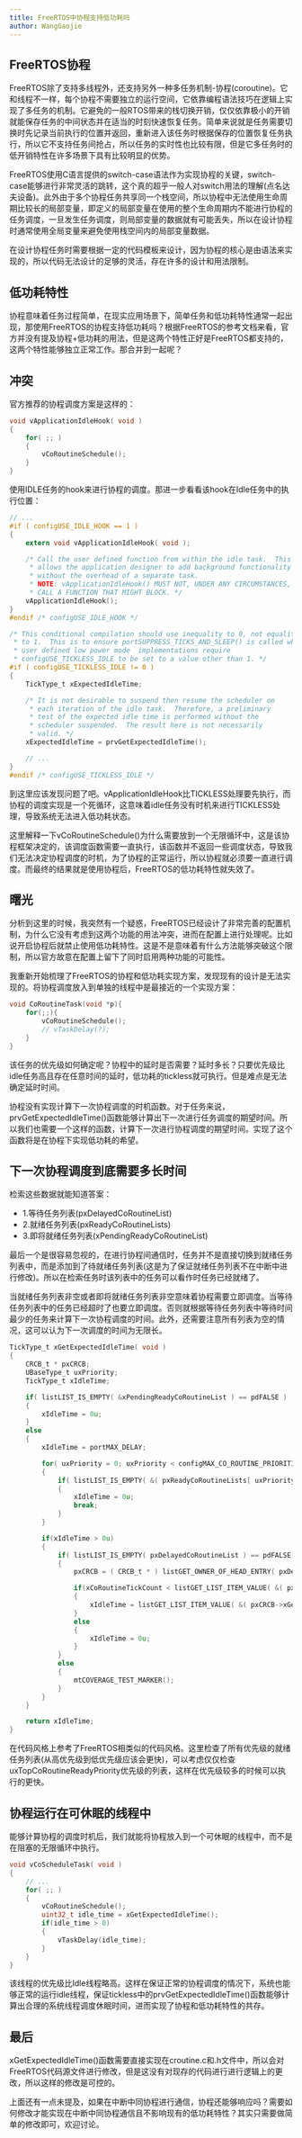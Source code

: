 ```yaml
---
title: FreeRTOS中协程支持低功耗吗
author: WangGaojie
---
```


## FreeRTOS协程
FreeRTOS除了支持多线程外，还支持另外一种多任务机制-协程(coroutine)。它和线程不一样，每个协程不需要独立的运行空间，它依靠编程语法技巧在逻辑上实现了多任务的机制。它避免的一般RTOS带来的栈切换开销，仅仅依靠极小的开销就能保存任务的中间状态并在适当的时刻快速恢复任务。简单来说就是任务需要切换时先记录当前执行的位置并返回，重新进入该任务时根据保存的位置恢复任务执行，所以它不支持任务间抢占，所以任务的实时性也比较有限，但是它多任务时的低开销特性在许多场景下具有比较明显的优势。

FreeRTOS使用C语言提供的switch-case语法作为实现协程的关键，switch-case能够进行非常灵活的跳转，这个真的超乎一般人对switch用法的理解(点名达夫设备)。此外由于多个协程任务共享同一个栈空间，所以协程中无法使用生命周期比较长的局部变量，即定义的局部变量在使用的整个生命周期内不能进行协程的任务调度，一旦发生任务调度，则局部变量的数据就有可能丢失，所以在设计协程时通常使用全局变量来避免使用栈空间内的局部变量数据。

在设计协程任务时需要根据一定的代码模板来设计，因为协程的核心是由语法来实现的，所以代码无法设计的足够的灵活，存在许多的设计和用法限制。

## 低功耗特性
协程意味着任务过程简单，在现实应用场景下，简单任务和低功耗特性通常一起出现，那使用FreeRTOS的协程支持低功耗吗？根据FreeRTOS的参考文档来看，官方并没有提及协程+低功耗的用法，但是这两个特性正好是FreeRTOS都支持的，这两个特性能够独立正常工作。那合并到一起呢？

## 冲突
官方推荐的协程调度方案是这样的：
```c
void vApplicationIdleHook( void )
{
    for( ;; )
    {
        vCoRoutineSchedule();
    }
}
```
使用IDLE任务的hook来进行协程的调度。那进一步看看该hook在Idle任务中的执行位置：
```c
// ...
#if ( configUSE_IDLE_HOOK == 1 )
{
    extern void vApplicationIdleHook( void );

    /* Call the user defined function from within the idle task.  This
     * allows the application designer to add background functionality
     * without the overhead of a separate task.
     * NOTE: vApplicationIdleHook() MUST NOT, UNDER ANY CIRCUMSTANCES,
     * CALL A FUNCTION THAT MIGHT BLOCK. */
    vApplicationIdleHook();
}
#endif /* configUSE_IDLE_HOOK */

/* This conditional compilation should use inequality to 0, not equality
 * to 1.  This is to ensure portSUPPRESS_TICKS_AND_SLEEP() is called when
 * user defined low power mode  implementations require
 * configUSE_TICKLESS_IDLE to be set to a value other than 1. */
#if ( configUSE_TICKLESS_IDLE != 0 )
{
    TickType_t xExpectedIdleTime;

    /* It is not desirable to suspend then resume the scheduler on
     * each iteration of the idle task.  Therefore, a preliminary
     * test of the expected idle time is performed without the
     * scheduler suspended.  The result here is not necessarily
     * valid. */
    xExpectedIdleTime = prvGetExpectedIdleTime();

    // ...
}
#endif /* configUSE_TICKLESS_IDLE */
```
到这里应该发现问题了吧。vApplicationIdleHook比TICKLESS处理要先执行，而协程的调度实现是一个死循环，这意味着idle任务没有时机来进行TICKLESS处理，导致系统无法进入低功耗状态。

这里解释一下vCoRoutineSchedule()为什么需要放到一个无限循环中，这是该协程框架决定的，该调度函数需要一直执行，该函数并不返回一些调度状态，导致我们无法决定协程调度的时机，为了协程的正常运行，所以协程就必须要一直进行调度。而最终的结果就是使用协程后，FreeRTOS的低功耗特性就失效了。

## 曙光
分析到这里的时候，我突然有一个疑惑，FreeRTOS已经设计了非常完善的配置机制，为什么它没有考虑到这两个功能的用法冲突，进而在配置上进行处理呢。比如说开启协程后就禁止使用低功耗特性。这是不是意味着有什么方法能够突破这个限制，所以官方故意在配置上留下了同时启用两种功能的可能性。

我重新开始梳理了FreeRTOS的协程和低功耗实现方案，发现现有的设计是无法实现的。将协程调度放入到单独的线程中是最接近的一个实现方案：
```c
void CoRoutineTask(void *p){
    for(;;){
        vCoRoutineSchedule();
        // vTaskDelay(?);
    }
}
```
该任务的优先级如何确定呢？协程中的延时是否需要？延时多长？只要优先级比idle任务高且存在任意时间的延时，低功耗的tickless就可执行。但是难点是无法确定延时时间。

协程没有实现计算下一次协程调度的时机函数。对于任务来说，prvGetExpectedIdleTime()函数能够计算出下一次进行任务调度的期望时间。所以我们也需要一个这样的函数，计算下一次进行协程调度的期望时间。实现了这个函数将是在协程下实现低功耗的希望。

## 下一次协程调度到底需要多长时间
检索这些数据就能知道答案：
- 1.等待任务列表(pxDelayedCoRoutineList)
- 2.就绪任务列表(pxReadyCoRoutineLists)
- 3.即将就绪任务列表(xPendingReadyCoRoutineList)

最后一个是很容易忽视的，在进行协程间通信时，任务并不是直接切换到就绪任务列表中，而是添加到了待就绪任务列表(这是为了保证就绪任务列表不在中断中进行修改)。所以在检索任务时该列表中的任务可以看作时任务已经就绪了。

当就绪任务列表非空或者即将就绪任务列表非空意味着协程需要立即调度。当等待任务列表中的任务已经超时了也要立即调度。否则就根据等待任务列表中等待时间最少的任务来计算下一次协程调度的时间。此外，还需要注意所有列表为空的情况，这可以认为下一次调度的时间为无限长。

```c
TickType_t xGetExpectedIdleTime( void )
{
    CRCB_t * pxCRCB;
    UBaseType_t uxPriority;
    TickType_t xIdleTime;

    if( listLIST_IS_EMPTY( &xPendingReadyCoRoutineList ) == pdFALSE )
    {
        xIdleTime = 0u;
    }
    else
    {
        xIdleTime = portMAX_DELAY;

        for( uxPriority = 0; uxPriority < configMAX_CO_ROUTINE_PRIORITIES; uxPriority++ )
        {
            if( listLIST_IS_EMPTY( &( pxReadyCoRoutineLists[ uxPriority ] ) ) == pdFALSE )
            {
                xIdleTime = 0u;
                break;
            }
        }

        if(xIdleTime > 0u)
        {
            if( listLIST_IS_EMPTY( pxDelayedCoRoutineList ) == pdFALSE )
            {
                pxCRCB = ( CRCB_t * ) listGET_OWNER_OF_HEAD_ENTRY( pxDelayedCoRoutineList );

                if(xCoRoutineTickCount < listGET_LIST_ITEM_VALUE( &( pxCRCB->xGenericListItem )))
                {
                    xIdleTime = listGET_LIST_ITEM_VALUE( &( pxCRCB->xGenericListItem )) - xCoRoutineTickCount;
                }
                else
                {
                    xIdleTime = 0u;
                }
            }
            else
            {
                mtCOVERAGE_TEST_MARKER();
            }
        }
    }

    return xIdleTime;
}
```

在代码风格上参考了FreeRTOS相类似的代码风格。这里检查了所有优先级的就绪任务列表(从高优先级到低优先级应该会更快)，可以考虑仅仅检查uxTopCoRoutineReadyPriority优先级的列表，这样在优先级较多的时候可以执行的更快。

## 协程运行在可休眠的线程中
能够计算协程的调度时机后，我们就能将协程放入到一个可休眠的线程中，而不是在阻塞的无限循环中执行。

```c
void vCoScheduleTask( void )
{
    // ...
    for( ;; )
    {
        vCoRoutineSchedule();
        uint32_t idle_time = xGetExpectedIdleTime();
        if(idle_time > 0)
        {
            vTaskDelay(idle_time);
        }
    }
}
```
该线程的优先级比Idle线程略高。这样在保证正常的协程调度的情况下，系统也能够正常的运行idle线程，保证tickless中的prvGetExpectedIdleTime()函数能够计算出合理的系统线程调度休眠时间，进而实现了协程和低功耗特性的共存。

## 最后
xGetExpectedIdleTime()函数需要直接实现在croutine.c和.h文件中，所以会对FreeRTOS代码源文件进行修改，但是这没有对现存的代码进行进行逻辑上的更改，所以这样的修改是可控的。

上面还有一点未提及，如果在中断中同协程进行通信，协程还能够响应吗？需要如何修改才能实现在中断中同协程通信且不影响现有的低功耗特性？其实只需要做简单的修改即可，欢迎讨论。
